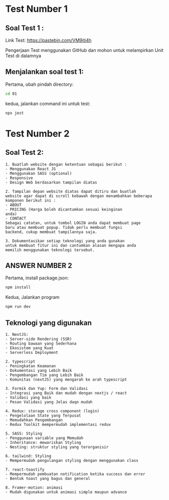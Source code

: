 # Test Number 1

## Soal Test 1 :
Link Test: https://pastebin.com/VM9iti4h

Pengerjaan Test menggunakan GitHub dan mohon untuk
melampirkan Unit Test di dalamnya

## Menjalankan soal test 1:
Pertama, ubah pindah directory:

```bash
cd 01
```

kedua, jalankan command ini untuk test:

```bash
npx jest
```

# Test Number 2

## Soal Test 2:
    1. Buatlah website dengan ketentuan sebagai berikut :
    - Menggunakan React JS
    - Menggunakan SASS (optional)
    - Responsive
    - Design Web berdasarkan tampilan diatas

    2. Tampilan depan website diatas dapat ditiru dan buatlah
    website agar dapat di scroll kebawah dengan menambahkan beberapa komponen berikut ini :
    - ABOUT
    - PRICING (Harga boleh dicantumkan sesuai keinginan
    anda)
    - CONTACT
    Sebagai catatan, untuk tombol LOGIN anda dapat membuat page
    baru atau membuat popup. Tidak perlu membuat fungsi
    backend, cukup membuat tampilannya saja.

    3. Dokumentasikan setiap teknologi yang anda gunakan
    untuk membuat fitur ini dan cantumkan alasan mengapa anda
    memilih menggunakan teknologi tersebut.

## ANSWER NUMBER 2

Pertama, install package.json:

```bash
npm install
```

Kedua, Jalankan program

```bash
npm run dev
```

## Teknologi yang digunakan
    1. NextJS:
    - Server-side Rendering (SSR)
    - Routing bawaan yang Sederhana
    - Ekosistem yang Kuat
    - Serverless Deployment

    2. typescript
    - Peningkatan Keamanan
    - Dokumentasi yang Lebih Baik
    - Pengembangan Tim yang Lebih Baik
    - Komunitas (nextJS) yang mengarah ke arah typescript

    3. Formik dan Yup: Form dan Validasi
    - Integrasi yang Baik dan mudah dengan nextjs / react
    - Validasi yang baik
    - Pesan Validasi yang Jelas daqn mudah

    4. Redux: storage cross component (login)
    - Pengelolaan State yang Terpusat
    - Memudahkan Pengembangan
    - Redux Toolkit mempermudah implementasi redux

    5. SASS: Styling
    - Penggunaan variable yang Memudah
    - Inheritance: mewariskan Styling
    - Nesting: struktur styling yang terorganisir

    6. tailwind: Styling
    - Mempermudah pengulangan styling dengan menggunakan class

    7. react-toastify
    - Mempermudah pembuatan notification ketika success dan error
    - Bentuk toast yang bagus dan general

    8. Framer-motion: animasi
    - Mudah digunakan untuk animasi simple maupun advance